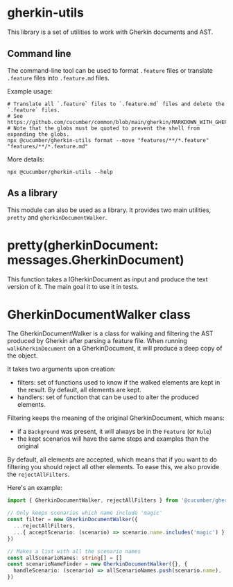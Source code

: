 # gherkin-utils

This library is a set of utilities to work with Gherkin documents and AST.

## Command line

The command-line tool can be used to format `.feature` files or translate `.feature` files
into `.feature.md` files.

Example usage:

    # Translate all `.feature` files to `.feature.md` files and delete the `.feature` files.
    # See https://github.com/cucumber/common/blob/main/gherkin/MARKDOWN_WITH_GHERKIN.md
    # Note that the globs must be quoted to prevent the shell from expanding the globs.
    npx @cucumber/gherkin-utils format --move "features/**/*.feature" "features/**/*.feature.md"

More details:

    npx @cucumber/gherkin-utils --help

## As a library

This module can also be used as a library. It provides two main utilities, `pretty` and `gherkinDocumentWalker`.

# pretty(gherkinDocument: messages.GherkinDocument)

This function takes a IGherkinDocument as input and produce the text version of it. The main goal it to use it in tests.

# GherkinDocumentWalker class

The GherkinDocumentWalker is a class for walking and filtering the AST produced by Gherkin after parsing a feature file.
When running `walkGherkinDocument` on a GherkinDocument, it will produce a deep copy of the object.

It takes two arguments upon creation:
 - filters: set of functions used to know if the walked elements are kept in the result. By default, all elements are kept.
 - handlers: set of function that can be used to alter the produced elements.

Filtering keeps the meaning of the original GherkinDocument, which means:
 - if a `Background` was present, it will always be in the `Feature` (or `Rule`)
 - the kept scenarios will have the same steps and examples than the original

By default, all elements are accepted, which means that if you want to do filtering you should reject all other elements. To ease this, we also provide the `rejectAllFilters`.

Here's an example:

```typescript
import { GherkinDocumentWalker, rejectAllFilters } from '@cucumber/gherkin-utils'

// Only keeps scenarios which name include 'magic'
const filter = new GherkinDocumentWalker({
  ...rejectAllFilters,
  ...{ acceptScenario: (scenario) => scenario.name.includes('magic') },
})

// Makes a list with all the scenario names
const allScenarioNames: string[] = []
const scenarioNameFinder = new GherkinDocumentWalker({}, {
  handleScenario: (scenario) => allScenarioNames.push(scenario.name),
})
```
